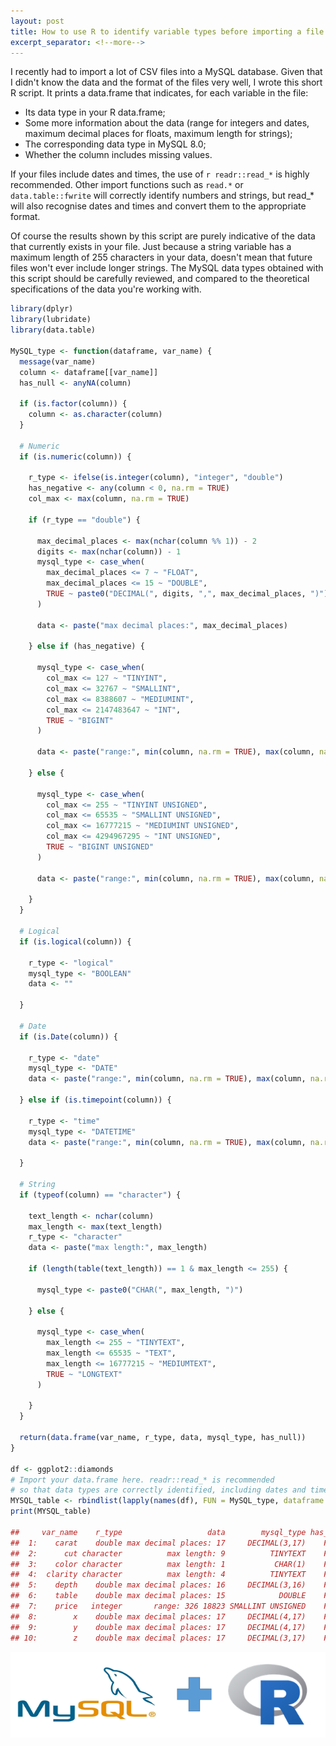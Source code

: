 ```yaml
---
layout: post
title: How to use R to identify variable types before importing a file to MySQL
excerpt_separator: <!--more-->
---
```


I recently had to import a lot of CSV files into a MySQL database. Given
that I didn't know the data and the format of the files very well, I
wrote this short R script. It prints a data.frame that indicates, for
each variable in the file:

-   Its data type in your R data.frame;
-   Some more information about the data (range for integers and
dates, maximum decimal places for floats, maximum length for
strings);
-   The corresponding data type in MySQL 8.0;
-   Whether the column includes missing values.

<!--more-->

If your files include dates and times, the use of `r readr::read_*` is
highly recommended. Other import functions such as `read.*` or
`data.table::fwrite` will correctly identify numbers and strings, but
read\_\* will also recognise dates and times and convert them to the
appropriate format.

Of course the results shown by this script are purely indicative of the
data that currently exists in your file. Just because a string variable
has a maximum length of 255 characters in your data, doesn't mean that
future files won't ever include longer strings. The MySQL data types
obtained with this script should be carefully reviewed, and compared to
the theoretical specifications of the data you're working with.

```r
library(dplyr)
library(lubridate)
library(data.table)

MySQL_type <- function(dataframe, var_name) {
  message(var_name)
  column <- dataframe[[var_name]]
  has_null <- anyNA(column)
  
  if (is.factor(column)) {
    column <- as.character(column)
  }
  
  # Numeric
  if (is.numeric(column)) {
    
    r_type <- ifelse(is.integer(column), "integer", "double")
    has_negative <- any(column < 0, na.rm = TRUE)
    col_max <- max(column, na.rm = TRUE)
    
    if (r_type == "double") {
      
      max_decimal_places <- max(nchar(column %% 1)) - 2
      digits <- max(nchar(column)) - 1
      mysql_type <- case_when(
        max_decimal_places <= 7 ~ "FLOAT",
        max_decimal_places <= 15 ~ "DOUBLE",
        TRUE ~ paste0("DECIMAL(", digits, ",", max_decimal_places, ")")
      )
      
      data <- paste("max decimal places:", max_decimal_places)
      
    } else if (has_negative) {
      
      mysql_type <- case_when(
        col_max <= 127 ~ "TINYINT",
        col_max <= 32767 ~ "SMALLINT",
        col_max <= 8388607 ~ "MEDIUMINT",
        col_max <= 2147483647 ~ "INT",
        TRUE ~ "BIGINT"
      )
      
      data <- paste("range:", min(column, na.rm = TRUE), max(column, na.rm = TRUE))
      
    } else {
      
      mysql_type <- case_when(
        col_max <= 255 ~ "TINYINT UNSIGNED",
        col_max <= 65535 ~ "SMALLINT UNSIGNED",
        col_max <= 16777215 ~ "MEDIUMINT UNSIGNED",
        col_max <= 4294967295 ~ "INT UNSIGNED",
        TRUE ~ "BIGINT UNSIGNED"
      )
      
      data <- paste("range:", min(column, na.rm = TRUE), max(column, na.rm = TRUE))
      
    }
  }
  
  # Logical
  if (is.logical(column)) {
    
    r_type <- "logical"
    mysql_type <- "BOOLEAN"
    data <- ""
    
  }
  
  # Date
  if (is.Date(column)) {
    
    r_type <- "date"
    mysql_type <- "DATE"
    data <- paste("range:", min(column, na.rm = TRUE), max(column, na.rm = TRUE))
    
  } else if (is.timepoint(column)) {
    
    r_type <- "time"
    mysql_type <- "DATETIME"
    data <- paste("range:", min(column, na.rm = TRUE), max(column, na.rm = TRUE))
    
  }
  
  # String
  if (typeof(column) == "character") {
    
    text_length <- nchar(column)
    max_length <- max(text_length)
    r_type <- "character"
    data <- paste("max length:", max_length)
    
    if (length(table(text_length)) == 1 & max_length <= 255) {
      
      mysql_type <- paste0("CHAR(", max_length, ")")
      
    } else {
      
      mysql_type <- case_when(
        max_length <= 255 ~ "TINYTEXT",
        max_length <= 65535 ~ "TEXT",
        max_length <= 16777215 ~ "MEDIUMTEXT",
        TRUE ~ "LONGTEXT"
      )
      
    }
  }
  
  return(data.frame(var_name, r_type, data, mysql_type, has_null))
}

df <- ggplot2::diamonds
# Import your data.frame here. readr::read_* is recommended
# so that data types are correctly identified, including dates and times 
MYSQL_table <- rbindlist(lapply(names(df), FUN = MySQL_type, dataframe = df))
print(MYSQL_table)

##     var_name    r_type                   data        mysql_type has_null
##  1:    carat    double max decimal places: 17     DECIMAL(3,17)    FALSE
##  2:      cut character          max length: 9          TINYTEXT    FALSE
##  3:    color character          max length: 1           CHAR(1)    FALSE
##  4:  clarity character          max length: 4          TINYTEXT    FALSE
##  5:    depth    double max decimal places: 16     DECIMAL(3,16)    FALSE
##  6:    table    double max decimal places: 15            DOUBLE    FALSE
##  7:    price   integer       range: 326 18823 SMALLINT UNSIGNED    FALSE
##  8:        x    double max decimal places: 17     DECIMAL(4,17)    FALSE
##  9:        y    double max decimal places: 17     DECIMAL(4,17)    FALSE
## 10:        z    double max decimal places: 17     DECIMAL(3,17)    FALSE
```

![MySQL + R logos](https://raw.githubusercontent.com/edomt/edomt.github.io/master/images/r_mysql_logos.png)
